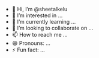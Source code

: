 - 👋 Hi, I’m @sheetalkelu
- 👀 I’m interested in ...
- 🌱 I’m currently learning ...
- 💞️ I’m looking to collaborate on ...
- 📫 How to reach me ...
- 😄 Pronouns: ...
- ⚡ Fun fact: ...

<!---
sheetalkelu/sheetalkelu is a ✨ special ✨ repository because its `README.md` (this file) appears on your GitHub profile.
You can click the Preview link to take a look at your changes.
--->
